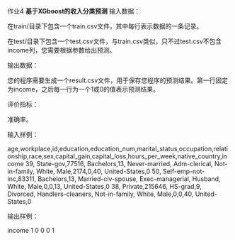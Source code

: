 作业4
**基于XGboost的收入分类预测**
输入数据：

在train/目录下包含一个train.csv文件，其中每行表示数据的一条记录。

在test/目录下包含一个test.csv文件，与train.csv类似，只不过test.csv不包含income列，您需要根据参数给出预测。



输出数据：

您的程序需要生成一个result.csv文件，用于保存您程序的预测结果。第一行固定为income，之后每一行为一个1或0的值表示预测结果。


评价指标：

准确率。



输入样例：

age,workplace,id,education,education_num,marital_status,occupation,relationship,race,sex,capital_gain,capital_loss,hours_per_week,native_country,income
39, State-gov,77516, Bachelors,13, Never-married, Adm-clerical, Not-in-family, White, Male,2174,0,40, United-States,0
50, Self-emp-not-inc,83311, Bachelors,13, Married-civ-spouse, Exec-managerial, Husband, White, Male,0,0,13, United-States,0
38, Private,215646, HS-grad,9, Divorced, Handlers-cleaners, Not-in-family, White, Male,0,0,40, United-States,0


输出样例：

income
1
0
0
0
1